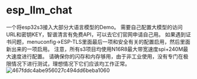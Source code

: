 # esp_llm_chat
一个将esp32s3接入大部分大语言模型的Demo。
需要自己配置大模型的访问URL和密钥KEY，智谱清言有免费API，可以去它们官网申请自己用。
如果遇到证书问题，menuconfig->ESP-TLS里面最后一项和安全有关的配置启用，然后里面新出来的一项启用。
注意，所有s3项目均使用N16R8最大带宽速度spi+240M最大速度进行配置。
请确保你的闪存和内存够用，由于非工业使用，没有专门在极限情况下进行测试，理想情况下它们应该均工作正常。
![467fddc4abe956027c494dd6beba1060](https://github.com/user-attachments/assets/1319030d-b285-4c09-b04d-aa86d9e221fe)
